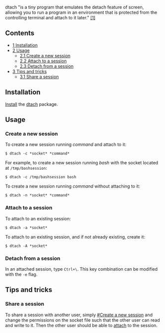 dtach "is a tiny program that emulates the detach feature of screen, allowing you to run a program in an environment that is protected from the controlling terminal and attach to it later." [[1]](http://dtach.sourceforge.net/)

## Contents

*   [1 Installation](#Installation)
*   [2 Usage](#Usage)
    *   [2.1 Create a new session](#Create_a_new_session)
    *   [2.2 Attach to a session](#Attach_to_a_session)
    *   [2.3 Detach from a session](#Detach_from_a_session)
*   [3 Tips and tricks](#Tips_and_tricks)
    *   [3.1 Share a session](#Share_a_session)

## Installation

[Install](/index.php/Install "Install") the [dtach](https://www.archlinux.org/packages/?name=dtach) package.

## Usage

### Create a new session

To create a new session running *command* and attach to it:

```
$ dtach -c *socket* *command*

```

For example, to create a new session running *bash* with the socket located at `/tmp/bashsession`:

```
$ dtach -c /tmp/bashsession bash

```

To create a new session running *command* without attaching to it:

```
$ dtach -n *socket* *command*

```

### Attach to a session

To attach to an existing session:

```
$ dtach -a *socket*

```

To attach to an existing session, and if not already existing, create it:

```
$ dtach -A *socket*

```

### Detach from a session

In an attached session, type `Ctrl+\`. This key combination can be modified with the `-e` flag.

## Tips and tricks

### Share a session

To share a session with another user, simply [#Create a new session](#Create_a_new_session) and change the permissions on the socket file such that the other user can read and write to it. Then the other user should be able to [attach](#Attach_to_a_session) to the session.